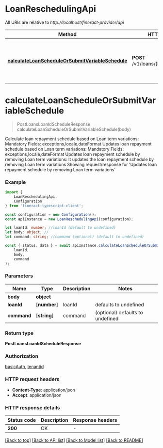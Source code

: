 # LoanReschedulingApi

All URIs are relative to *http://localhost/fineract-provider/api*

|Method | HTTP request | Description|
|------------- | ------------- | -------------|
|[**calculateLoanScheduleOrSubmitVariableSchedule**](#calculateloanscheduleorsubmitvariableschedule) | **POST** /v1/loans/{loanId}/schedule | Calculate loan repayment schedule based on Loan term variations | Updates loan repayment schedule based on Loan term variations | Updates loan repayment schedule by removing Loan term variations|

# **calculateLoanScheduleOrSubmitVariableSchedule**
> PostLoansLoanIdScheduleResponse calculateLoanScheduleOrSubmitVariableSchedule(body)

Calculate loan repayment schedule based on Loan term variations:  Mandatory Fields: exceptions,locale,dateFormat  Updates loan repayment schedule based on Loan term variations:  Mandatory Fields: exceptions,locale,dateFormat  Updates loan repayment schedule by removing Loan term variations:  It updates the loan repayment schedule by removing Loan term variations  Showing request/response for \'Updates loan repayment schedule by removing Loan term variations\'

### Example

```typescript
import {
    LoanReschedulingApi,
    Configuration
} from 'fineract-typescript-client';

const configuration = new Configuration();
const apiInstance = new LoanReschedulingApi(configuration);

let loanId: number; //loanId (default to undefined)
let body: object; //
let command: string; //command (optional) (default to undefined)

const { status, data } = await apiInstance.calculateLoanScheduleOrSubmitVariableSchedule(
    loanId,
    body,
    command
);
```

### Parameters

|Name | Type | Description  | Notes|
|------------- | ------------- | ------------- | -------------|
| **body** | **object**|  | |
| **loanId** | [**number**] | loanId | defaults to undefined|
| **command** | [**string**] | command | (optional) defaults to undefined|


### Return type

**PostLoansLoanIdScheduleResponse**

### Authorization

[basicAuth](../README.md#basicAuth), [tenantid](../README.md#tenantid)

### HTTP request headers

 - **Content-Type**: application/json
 - **Accept**: application/json


### HTTP response details
| Status code | Description | Response headers |
|-------------|-------------|------------------|
|**200** | OK |  -  |

[[Back to top]](#) [[Back to API list]](../README.md#documentation-for-api-endpoints) [[Back to Model list]](../README.md#documentation-for-models) [[Back to README]](../README.md)

